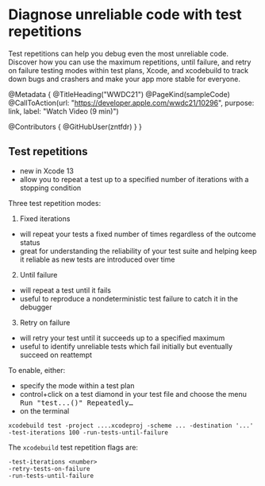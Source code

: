 # Diagnose unreliable code with test repetitions

Test repetitions can help you debug even the most unreliable code. Discover how you can use the maximum repetitions, until failure, and retry on failure testing modes within test plans, Xcode, and xcodebuild to track down bugs and crashers and make your app more stable for everyone.

@Metadata {
   @TitleHeading("WWDC21")
   @PageKind(sampleCode)
   @CallToAction(url: "https://developer.apple.com/wwdc21/10296", purpose: link, label: "Watch Video (9 min)")

   @Contributors {
      @GitHubUser(zntfdr)
   }
}



## Test repetitions

- new in Xcode 13
- allow you to repeat a test up to a specified number of iterations with a stopping condition

Three test repetition modes:

1. Fixed iterations
  - will repeat your tests a fixed number of times regardless of the outcome status
  - great for understanding the reliability of your test suite and helping keep it reliable as new tests are introduced over time

2. Until failure
  - will repeat a test until it fails
  - useful to reproduce a nondeterministic test failure to catch it in the debugger

3. Retry on failure
  - will retry your test until it succeeds up to a specified maximum
  - useful to identify unreliable tests which fail initially but eventually succeed on reattempt

To enable, either:

- specify the mode within a test plan
- control+click on a test diamond in your test file and choose the menu <kbd>Run "test...()" Repeatedly…</kbd>
- on the terminal

```shell
xcodebuild test -project ....xcodeproj -scheme ... -destination '...' -test-iterations 100 -run-tests-until-failure
```

The `xcodebuild` test repetition flags are:

```shell
-test-iterations <number>
-retry-tests-on-failure
-run-tests-until-failure
```